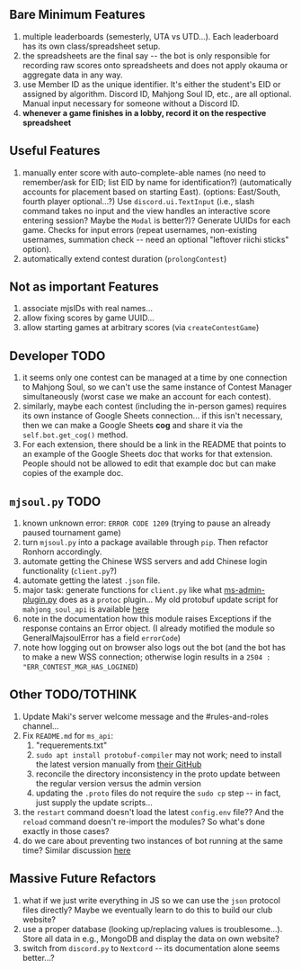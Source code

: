 ## Bare Minimum Features
1. multiple leaderboards (semesterly, UTA vs UTD...). Each leaderboard has its own class/spreadsheet setup.
1. the spreadsheets are the final say -- the bot is only responsible for recording raw scores onto spreadsheets and does not apply okauma or aggregate data in any way.
1. use Member ID as the unique identifier. It's either the student's EID or assigned by algorithm. Discord ID, Mahjong Soul ID, etc., are all optional. Manual input necessary for someone without a Discord ID.
1. **whenever a game finishes in a lobby, record it on the respective spreadsheet**

## Useful Features
1. manually enter score with auto-complete-able names (no need to remember/ask for EID; list EID by name for identification?) (automatically accounts for placement based on starting East). (options: East/South, fourth player optional...?) Use `discord.ui.TextInput` (i.e., slash command takes no input and the view handles an interactive score entering session? Maybe the `Modal` is better?)? Generate UUIDs for each game. Checks for input errors (repeat usernames, non-existing usernames, summation check -- need an optional "leftover riichi sticks" option).
1. automatically extend contest duration (`prolongContest`)

## Not as important Features
1. associate mjsIDs with real names...
1. allow fixing scores by game UUID...
1. allow starting games at arbitrary scores (via `createContestGame`)

## Developer TODO
1. it seems only one contest can be managed at a time by one connection to Mahjong Soul, so we can't use the same instance of Contest Manager simultaneously (worst case we make an account for each contest).
1. similarly, maybe each contest (including the in-person games) requires its own instance of Google Sheets connection... if this isn't necessary, then we can make a Google Sheets **cog** and share it via the `self.bot.get_cog()` method.
1. For each extension, there should be a link in the README that points to an example of the Google Sheets doc that works for that extension. People should not be allowed to edit that example doc but can make copies of the example doc.

## `mjsoul.py` TODO
1. known unknown error: `ERROR CODE 1209` (trying to pause an already paused tournament game)
1. turn `mjsoul.py` into a package available through `pip`. Then refactor Ronhorn accordingly.
1. automate getting the Chinese WSS servers and add Chinese login functionality (`client.py`?)
1. automate getting the latest `.json` file.
1. major task: generate functions for `client.py` like what [ms-admin-plugin.py](https://github.com/MahjongRepository/mahjong_soul_api/blob/master/ms_tournament/ms-admin-plugin.py) does as a `protoc` plugin... My old protobuf update script for `mahjong_soul_api` is available [here](https://github.com/peter1357908/Ronhorn/blob/578bbe39ba90bd7ecde4d6997e1337e53eab1aa6/modules/mahjongsoul/protocol/update_proto_liqi_admin.sh)
1. note in the documentation how this module raises Exceptions if the response contains an Error object. (I already motified the module so GeneralMajsoulError has a field `errorCode`)
1. note how logging out on browser also logs out the bot (and the bot has to make a new WSS connection; otherwise login results in a `2504 : "ERR_CONTEST_MGR_HAS_LOGINED`)

## Other TODO/TOTHINK
1. Update Maki's server welcome message and the #rules-and-roles channel...
1. Fix `README.md` for `ms_api`:
    1. "requerements.txt"
    1. `sudo apt install protobuf-compiler` may not work; need to install the latest version manually from [their GitHub](https://github.com/protocolbuffers/protobuf/releases)
    1. reconcile the directory inconsistency in the proto update between the regular version versus the admin version
    1. updating the `.proto` files do not require the `sudo cp` step -- in fact, just supply the update scripts...
1. the `restart` command doesn't load the latest `config.env` file?? And the `reload` command doesn't re-import the modules? So what's done exactly in those cases?
1. do we care about preventing two instances of bot running at the same time? Similar discussion [here](https://github.com/serenity-rs/serenity/issues/1054)

## Massive Future Refactors
1. what if we just write everything in JS so we can use the `json` protocol files directly? Maybe we eventually learn to do this to build our club website?
1. use a proper database (looking up/replacing values is troublesome...). Store all data in e.g., MongoDB and display the data on own website?
1. switch from `discord.py` to `Nextcord` -- its documentation alone seems better...?
